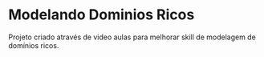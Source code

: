 # Modelando Dominios Ricos

Projeto criado através de video aulas para melhorar skill de modelagem de domínios ricos.
